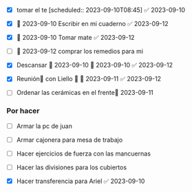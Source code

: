 - [x] tomar el te   [scheduled:: 2023-09-10T08:45] ✅ 2023-09-10
- [x] 📅 2023-09-10 Escribir en mi cuaderno ✅ 2023-09-12
- [x] 📅 2023-09-10 Tomar mate ✅ 2023-09-12
- [ ] 📅 2023-09-12 comprar los remedios para mi



- [x] Descansar 🛫 2023-09-10 📅 2023-09-10 ✅ 2023-09-12
- [x] Reunión🔼  con Liello  🔁 📅 2023-09-11 ✅ 2023-09-12
- [ ] Ordenar las cerámicas en el frente🛫 2023-09-11



### Por hacer 
- [ ] Armar la pc de juan
- [ ] Armar cajonera para mesa de trabajo
- [ ] Hacer ejercicios de fuerza con las mancuernas
- [ ] Hacer las divisiones para los cubiertos 
- [x] Hacer transferencia para Ariel ✅ 2023-09-10

